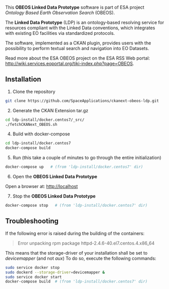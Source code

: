 This **OBEOS Linked Data Prototype** software is part of ESA project *Ontology Based Earth Observation Search* (OBEOS).

The **Linked Data Prototype** (LDP) is an ontology‑based resolving service for resources compliant with the Linked Data conventions, which integrates with existing EO facilities via standardized protocols.

The software, implemented as a CKAN plugin, provides users with the possibility to perform textual search and navigation into EO Datasets.

Read more about the ESA OBEOS project on the ESA RSS Web portal: http://wiki.services.eoportal.org/tiki-index.php?page=OBEOS.

## Installation

1. Clone the repository
 ```bash
 git clone https://github.com/SpaceApplications/ckanext-obeos-ldp.git
 ```
 
2. Generate the CKAN Extension tar.gz
 ```bash
 cd ldp-install/docker.centos7/_src/
 ./fetchCKANext_OBEOS.sh   
 ```

4. Build with docker-compose
 ```bash
 cd ldp-install/docker.centos7
 docker-compose build   
 ```

5. Run (this take a couple of minutes to go through the entire initialization)
 ```bash
 docker-compose up   # (from 'ldp-install/docker.centos7' dir)
 ```

6. Open the **OBEOS Linked Data Prototype**

 Open a browser at: [http://localhost](http://localhost)

7. Stop the **OBEOS Linked Data Prototype**
 ```bash
 docker-compose stop   # (from 'ldp-install/docker.centos7' dir)
 ```


## Troubleshooting

  If the following error is raised during the building of the containers:
  > Error unpacking rpm package httpd-2.4.6-40.el7.centos.4.x86_64

  This means that the storage-driver of your installation shall be set to *devicemapper* (and not *aux*)
  To do so, execute the following commands:
   ```bash
   sudo service docker stop
   sudo dockerd --storage-driver=devicemapper &
   sudo service docker start
   docker-compose build  # (from 'ldp-install/docker.centos7' dir)
   ```

